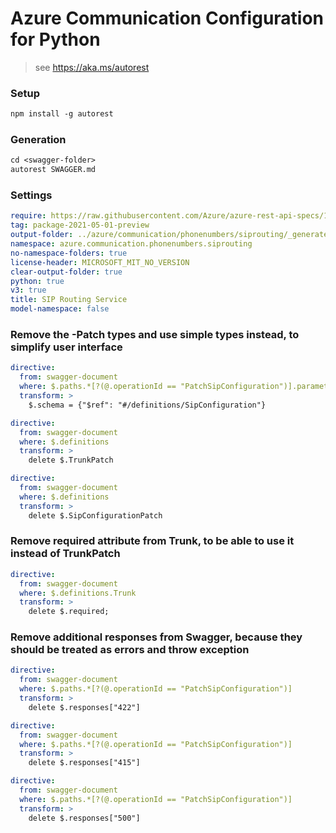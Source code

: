 # Azure Communication Configuration for Python

> see https://aka.ms/autorest

### Setup
```ps
npm install -g autorest
```

### Generation
```ps
cd <swagger-folder>
autorest SWAGGER.md
```

### Settings
``` yaml
require: https://raw.githubusercontent.com/Azure/azure-rest-api-specs/15d66311cc2b64f04692fdf021d1b235b538e1bc/specification/communication/data-plane/SipRouting/readme.md
tag: package-2021-05-01-preview
output-folder: ../azure/communication/phonenumbers/siprouting/_generated
namespace: azure.communication.phonenumbers.siprouting
no-namespace-folders: true
license-header: MICROSOFT_MIT_NO_VERSION
clear-output-folder: true
python: true
v3: true
title: SIP Routing Service
model-namespace: false
```

### Remove the -Patch types and use simple types instead, to simplify user interface
``` yaml
directive:
  from: swagger-document
  where: $.paths.*[?(@.operationId == "PatchSipConfiguration")].parameters..[?(@.description == "Configuration patch.")]
  transform: >
    $.schema = {"$ref": "#/definitions/SipConfiguration"}
```

``` yaml
directive:
  from: swagger-document
  where: $.definitions
  transform: >
    delete $.TrunkPatch
```

``` yaml
directive:
  from: swagger-document
  where: $.definitions
  transform: >
    delete $.SipConfigurationPatch
```

### Remove required attribute from Trunk, to be able to use it instead of TrunkPatch
``` yaml
directive:
  from: swagger-document
  where: $.definitions.Trunk
  transform: >
    delete $.required;
```

### Remove additional responses from Swagger, because they should be treated as errors and throw exception
``` yaml
directive:
  from: swagger-document
  where: $.paths.*[?(@.operationId == "PatchSipConfiguration")]
  transform: >
    delete $.responses["422"]
```

``` yaml
directive:
  from: swagger-document
  where: $.paths.*[?(@.operationId == "PatchSipConfiguration")]
  transform: >
    delete $.responses["415"]
```

``` yaml
directive:
  from: swagger-document
  where: $.paths.*[?(@.operationId == "PatchSipConfiguration")]
  transform: >
    delete $.responses["500"]
```